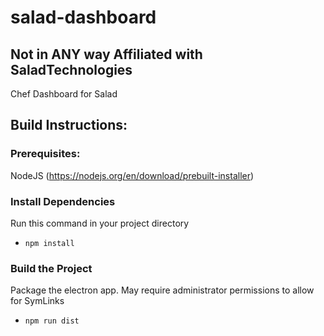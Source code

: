 # salad-dashboard
## Not in ANY way Affiliated with SaladTechnologies
Chef Dashboard for Salad 

## Build Instructions:
### Prerequisites:
NodeJS (https://nodejs.org/en/download/prebuilt-installer)

### Install Dependencies
Run this command in your project directory
- `npm install`

### Build the Project
Package the electron app. May require administrator permissions to allow for SymLinks
- `npm run dist`
